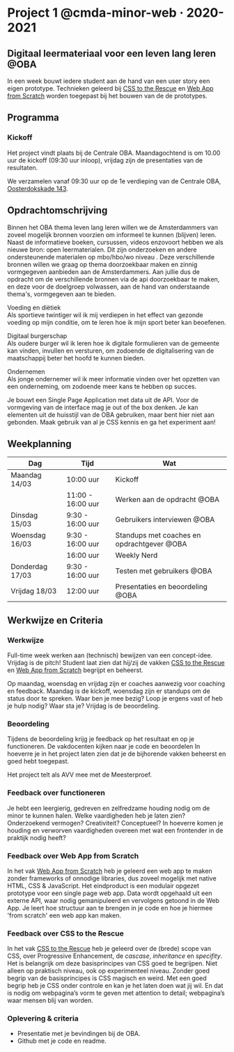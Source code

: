 # Project 1 @cmda-minor-web · 2020-2021

## Digitaal leermateriaal voor een leven lang leren @OBA

In een week bouwt iedere student aan de hand van een user story een eigen prototype. Technieken geleerd bij [CSS to the Rescue](https://github.com/cmda-minor-web/css-to-the-rescue-2021) en [Web App from Scratch](https://github.com/cmda-minor-web/web-app-from-scratch-2021) worden toegepast bij het bouwen van de de prototypes.


## Programma

### Kickoff

Het project vindt plaats bij de Centrale OBA. Maandagochtend is om 10.00 uur de kickoff (09:30 uur inloop), vrijdag zijn de presentaties van de resultaten.

We verzamelen vanaf 09:30 uur op de 1e verdieping van de Centrale OBA, [Oosterdokskade 143](https://www.google.com/maps/place/OBA+library+of+Amsterdam/@52.3756983,4.9082087,15z/data=!4m2!3m1!1s0x0:0x6b97f693e6ecb494?ved=2ahUKEwioo6OrzubgAhWLNOwKHR6KDQgQ_BIwCnoECAYQCA).

## Opdrachtomschrijving
Binnen het OBA thema leven lang leren willen we de Amsterdammers van zoveel mogelijk bronnen voorzien om informeel te kunnen (blijven) leren. 
Naast de informatieve boeken, cursussen, videos enzovoort hebben we als nieuwe bron: open leermaterialen. Dit zijn onderzoeken en andere ondersteunende materialen op mbo/hbo/wo niveau . Deze verschillende bronnen willen we graag op thema doorzoekbaar maken en zinnig vormgegeven aanbieden aan de Amsterdammers. 
Aan jullie dus de opdracht om de verschillende bronnen via de api doorzoekbaar te maken, en deze voor de doelgroep volwassen, aan de hand van onderstaande thema's, vormgegeven aan te bieden. 

Voeding en diëtiek  
Als sportieve twintiger wil ik mij verdiepen in het effect van gezonde voeding op mijn conditie, om te leren hoe ik mijn sport beter kan beoefenen.

Digitaal burgerschap  
Als oudere burger wil ik leren hoe ik digitale formulieren van de gemeente kan vinden, invullen en versturen, om zodoende de digitalisering van de maatschappij beter het hoofd te kunnen bieden.

Ondernemen   
Als jonge ondernemer wil ik meer informatie vinden over het opzetten van een onderneming, om zodoende meer kans te hebben op succes.

Je bouwt een Single Page Application met data uit de API. Voor de vormgeving van de interface mag je out of the box denken. Je kan elementen uit de huisstijl van de OBA gebruiken, maar bent hier niet aan gebonden. Maak gebruik van al je CSS kennis en ga het experiment aan!

## Weekplanning

| Dag  | Tijd | Wat |
|---|---|--|
| Maandag 14/03 | 10:00 uur | Kickoff |
|  | 11:00 - 16:00 uur | Werken aan de opdracht @OBA |
| Dinsdag 15/03 | 9:30 - 16:00 uur | Gebruikers interviewen @OBA|
| Woensdag 16/03 | 9:30 - 16:00 uur | Standups met coaches en opdrachtgever @OBA |
|  | 16:00 uur | Weekly Nerd |
| Donderdag 17/03 | 9:30 - 16:00 uur | Testen met gebruikers @OBA |
| Vrijdag 18/03 | 12:00 uur | Presentaties en beoordeling @OBA |



## Werkwijze en Criteria

### Werkwijze

Full-time week werken aan (technisch) bewijzen van een concept-idee. Vrijdag is de pitch! Student laat zien dat hij/zij de vakken [CSS to the Rescue](https://github.com/cmda-minor-web/css-to-the-rescue-2021) en [Web App from Scratch](https://github.com/cmda-minor-web/web-app-from-scratch-2021) begrijpt en beheerst.

Op maandag, woensdag en vrijdag zijn er coaches aanwezig voor coaching en feedback. Maandag is de kickoff, woensdag zijn er standups om de status door te spreken. Waar ben je mee bezig? Loop je ergens vast of heb je hulp nodig? Waar sta je? Vrijdag is de beoordeling.

### Beoordeling
Tijdens de beoordeling krijg je feedback op het resultaat en op je functioneren. De vakdocenten kijken naar je code en beoordelen In hoeverre je in het project laten zien dat je de bijhorende vakken beheerst en goed hebt toegepast. 

Het project telt als AVV mee met de Meesterproef.

### Feedback over functioneren
Je hebt een leergierig, gedreven en zelfredzame houding nodig om de minor te kunnen halen. Welke vaardigheden heb je laten zien? Onderzoekend vermogen? Creativiteit? Conceptueel? In hoeverre komen je houding en verworven vaardigheden overeen met wat een frontender in de praktijk nodig heeft?

### Feedback over Web App from Scratch
In het vak [Web App from Scratch](https://github.com/cmda-minor-web/web-app-from-scratch-2021) heb je geleerd een web app te maken zonder frameworks of onnodige libraries, dus zoveel mogelijk met native HTML, CSS & JavaScript. Het eindproduct is een modulair opgezet prototype voor een single page web app. Data wordt opgehaald uit een externe API, waar nodig gemanipuleerd en vervolgens getoond in de Web App. Je leert hoe structuur aan te brengen in je code en hoe je hiermee 'from scratch' een web app kan maken.

### Feedback over CSS to the Rescue
In het vak [CSS to the Rescue](https://github.com/cmda-minor-web/css-to-the-rescue-2021) heb je geleerd over de (brede) scope van CSS, over Progressive Enhancement, de _cascase_, _inheritance_ en _specifity_. Het is belangrijk om deze basisprincipes van CSS goed te begrijpen. Niet alleen op praktisch niveau, ook op experimenteel niveau. Zonder goed begrip van de basisprincipes is CSS magisch en weird. Met een goed begrip heb je CSS onder controle en kan je het laten doen wat jij wil. En dat is nodig om webpagina’s vorm te geven met attention to detail; webpagina’s waar mensen blij van worden.

### Oplevering & criteria
- Presentatie met je bevindingen bij de OBA. 
- Github met je code en readme.

<!-- Add a link to your live demo in Github Pages 🌐-->

<!-- ☝️ replace this description with a description of your own work -->

<!-- replace the code in the /docs folder with your own, so you can showcase your work with GitHub Pages 🌍 -->

<!-- Add a nice poster image here at the end of the week, showing off your shiny frontend 📸 -->

<!-- Maybe a table of contents here? 📚 -->

<!-- How about a section that describes how to install this project? 🤓 -->

<!-- ...but how does one use this project? What are its features 🤔 -->

<!-- Maybe a checklist of done stuff and stuff still on your wishlist? ✅ -->

<!-- How about a license here? 📜 (or is it a licence?) 🤷 -->
